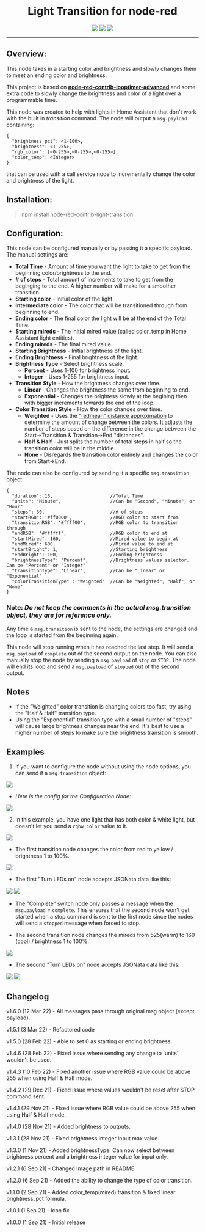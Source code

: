 <p align="center">
  <h1 align="center">Light Transition for node-red</h1> 
</p>
<p align="center">
  <a href="https://github.com/mochman/node-red-contrib-light-transition/actions/workflows/tests.yml"><img src="https://github.com/mochman/node-red-contrib-light-transition/actions/workflows/tests.yml/badge.svg"></a>
  <a href=""><img src="https://img.shields.io/github/license/mochman/node-red-contrib-light-transition"></a>
  <a href=""><img src="https://img.shields.io/npm/v/node-red-contrib-light-transition"></a>
</p>

---

## **Overview:**

This node takes in a starting color and brightness and slowly changes them to meet an ending color and brightness.

This project is based on **[node-red-contrib-looptimer-advanced](https://github.com/Haxiboy/node-red-contrib-looptimer-advanced)** and some extra code to slowly change the brightness and color of a light over a programmable time.

This node was created to help with lights in Home Assistant that don't work with the built in _transition_ command. The node will output a `msg.payload` containing:

```
{
  "brightness_pct": <1-100>,
  "brightness": <1-255>,
  "rgb_color": [<0-255>,<0-255>,<0-255>],
  "color_temp": <Integer>
}
```

that can be used with a call service node to incrementally change the color and brightness of the light.

## **Installation:**

> npm install node-red-contrib-light-transition

## **Configuration:**

This node can be configured manually or by passing it a specific payload. The manual settings are:

- **Total Time** - Amount of time you want the light to take to get from the beginning color/brightness to the end.
- **\# of steps** - Total amount of increments to take to get from the beginging to the end. A higher number will make for a smoother transition.
- **Starting color** - Initial color of the light.
- **Intermediate color** - The color that will be transitioned through from beginning to end.
- **Ending color** - The final color the light will be at the end of the Total Time.
- **Starting mireds** - The initial mired value (called color_temp in Home Assistant light entities).
- **Ending mireds** - The final mired value.
- **Starting Brightness** - Initial brightness of the light.
- **Ending Brightness** - Final brightness ot the light.
- **Brightness Type** - Select brightness scale.
  - **Percent** - Uses 1-100 for brightness input.
  - **Integer** - Uses 1-255 for brightness input.
- **Transition Style** - How the brightness changes over time.
  - **Linear** - Changes the brightness the same from beginning to end.
  - **Exponential** - Changes the brightess slowly at the begining then with bigger increments towards the end of the loop.
- **Color Transition Style** - How the color changes over time.
  - **Weighted** - Uses the ["redmean" distance approximation](https://en.wikipedia.org/wiki/Color_difference#sRGB) to determine the amount of change between the colors. It adjusts the number of steps based on the difference in the change between the Start->Transition & Transition->End "distances".
  - **Half & Half** - Just splits the number of total steps in half so the transition color will be in the middle.
  - **None** - Disregards the transition color entirely and changes the color from Start->End.

The node can also be configured by sending it a specific `msg.transition` object:

```
{
  "duration": 15,                     //Total Time
  "units": "Minute",                  //Can be "Second", "Minute", or "Hour"
  "steps": 30,                        //# of steps
  "startRGB": '#ff0000',              //RGB color to start from
  "transitionRGB": '#ffff00',         //RGB color to transition through
  "endRGB": '#ffffff',                //RGB color to end at
  "startMired": 160,                  //Mired value to begin at
  "endMired": 600,                    //Mired value to end at
  "startBright": 1,                   //Starting brightness
  "endBright": 100,                   //Ending brightness
  "brightnessType": "Percent",        //Brightness values selector.  Can be "Percent" or "Integer"
  "transitionType": "Linear",         //Can be "Linear" or "Exponential"
  "colorTransitionType" : "Weighted"  //Can be "Weighted", "Half", or "None"
}
```

### **Note:** _Do not keep the comments in the actual msg.transition object, they are for reference only._

Any time a `msg.transition` is sent to the node, the settings are changed and the loop is started from the beginning again.

This node will stop running when it has reached the last step. It will send a `msg.payload` of `complete` out of the second output on the node.
You can also manually stop the node by sending a `msg.payload` of `stop` or `STOP`. The node will end its loop and send a `msg.payload` of `stopped` out of the second output.

## **Notes**

- If the "Weighted" color transition is changing colors too fast, try using the "Half & Half" transition type.
- Using the "Exponential" transition type with a small number of "steps" will cause large brightness changes near the end. It's best to use a higher number of steps to make sure the brightness transition is smooth.

## **Examples**

1. If you want to configure the node without using the node options, you can send it a `msg.transition` object:

![](https://github.com/mochman/node-red-contrib-light-transition/blob/main/images/configure_dynamic.png?raw=true)

- _Here is the config for the Configuration Node:_

![](https://github.com/mochman/node-red-contrib-light-transition/blob/main/images/dynamic_settings.png?raw=true)

2. In this example, you have one light that has both color & white light, but doesn't let you send a `rgbw_color` value to it.

![](https://github.com/mochman/node-red-contrib-light-transition/blob/main/images/multiple_flow.png?raw=true)

- The first transition node changes the color from red to yellow / brightness 1 to 100%.

![](https://github.com/mochman/node-red-contrib-light-transition/blob/main/images/node_settings.png?raw=true)

- The first "Turn LEDs on" node accepts JSONata data like this:

![](https://github.com/mochman/node-red-contrib-light-transition/blob/main/images/call_service.png?raw=true)
![](https://github.com/mochman/node-red-contrib-light-transition/blob/main/images/jsonata.png?raw=true)

- The "Complete" switch node only passes a message when the `msg.payload` = `complete`. This ensures that the second node won't get started when a stop command is sent to the first node since the nodes will send a `stopped` message when forced to stop.

- The second transition node changes the mireds from 525(warm) to 160 (cool) / brightness 1 to 100%.

![](./images/node_settings2.png)

- The second "Turn LEDs on" node accepts JSONata data like this:

![](https://github.com/mochman/node-red-contrib-light-transition/blob/main/images/call_service.png?raw=true)
![](https://github.com/mochman/node-red-contrib-light-transition/blob/main/images/jsonata2.png?raw=true)

## **Changelog**

v1.6.0 (12 Mar 22) - All messages pass through original msg object (except payload).

v1.5.1 (3 Mar 22) - Refactored code

v1.5.0 (28 Feb 22) - Able to set 0 as starting or ending brightness.

v1.4.6 (28 Feb 22) - Fixed issue where sending any change to 'units' wouldn't be used.

v1.4.3 (10 Feb 22) - Fixed another issue where RGB value could be above 255 when using Half & Half mode.

v1.4.2 (29 Dec 21) - Fixed issue where values wouldn't be reset after STOP command sent.

v1.4.1 (29 Nov 21) - Fixed issue where RGB value could be above 255 when using Half & Half mode.

v1.4.0 (28 Nov 21) - Added brightness to outputs.

v1.3.1 (28 Nov 21) - Fixed brightness integer input max value.

v1.3.0 (1 Nov 21) - Added brightnessType. Can now select between brightness percent and a brightness integer value for input only.

v1.2.1 (6 Sep 21) - Changed Image path in README

v1.2.0 (6 Sep 21) - Added the ability to change the type of color transition.

v1.1.0 (2 Sep 21) - Added color_temp(mired) transition & fixed linear brightness_pct formula.

v1.0.1 (1 Sep 21) - Icon fix

v1.0.0 (1 Sep 21) - Initial release
